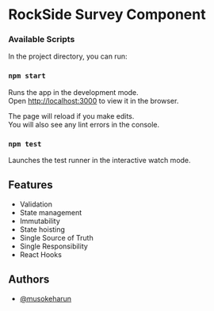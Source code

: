 # RockSide Survey Component

### Available Scripts

In the project directory, you can run:

### `npm start`

Runs the app in the development mode.\
Open [http://localhost:3000](http://localhost:3000) to view it in the browser.

The page will reload if you make edits.\
You will also see any lint errors in the console.

### `npm test`

Launches the test runner in the interactive watch mode.

## Features

- Validation
- State management
- Immutability
- State hoisting
- Single Source of Truth
- Single Responsibility
- React Hooks

## Authors

- [@musokeharun](https://www.github.com/musokeharun)